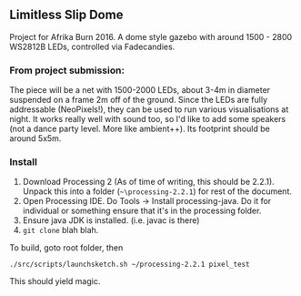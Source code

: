 ## Limitless Slip Dome

Project for Afrika Burn 2016. A dome style gazebo with around 1500 - 2800 WS2812B LEDs, controlled via Fadecandies.

### From project submission:

The piece will be a net with 1500-2000 LEDs, about 3-4m in diameter suspended on a frame 2m off of the ground. Since the LEDs are fully addressable (NeoPixels!), they can be used to run various visualisations at night. It works really well with sound too, so I'd like to add some speakers (not a dance party level. More like ambient++). Its footprint should be around 5x5m.

### Install

1. Download Processing 2 (As of time of writing, this should be 2.2.1). Unpack this into a
folder (`~\processing-2.2.1`) for rest of the document.
2. Open Processing IDE. Do Tools -> Install processing-java. Do it for individual or something
ensure that it's in the processing folder.
3. Ensure java JDK is installed. (i.e. javac is there)
4. `git clone` blah blah.

To build, goto root folder, then

    ./src/scripts/launchsketch.sh ~/processing-2.2.1 pixel_test
    
This should yield magic.

